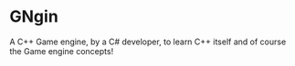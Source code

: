 # GNgin
A C++ Game engine, by a C# developer, to learn C++ itself and of course the Game engine concepts!
